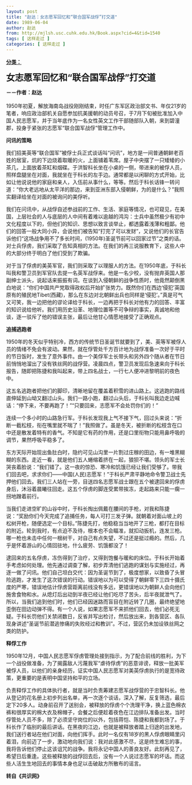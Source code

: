 ```yaml
---
layout: post
title: "赵达：女志愿军回忆和“联合国军战俘”打交道"
date: 1989-06-04
author: 赵达
from: http://mjlsh.usc.cuhk.edu.hk/Book.aspx?cid=4&tid=1540
tags: [ 这样走过 ]
categories: [ 这样走过 ]
---
```


<div style="margin: 15px 10px 10px 0px;">
 <div>
  <span id="ctl00_ContentPlaceHolder1_chapter1_SubjectLabel" style="font-weight:bold;text-decoration:underline;">
   分类：
  </span>
 </div>
 <p>
  <strong>
   <font size="5">
    女志愿军回忆和“联合国军战俘”打交道
   </font>
  </strong>
 </p>
 <p>
  <strong>
   －－作者：赵达
   <br/>
  </strong>
  <br/>
  1950年初夏，解放海南岛战役刚刚结束，时任广东军区政治部文书、年仅21岁的笔者，响应政治部机关自愿参加抗美援朝的动员号召，于7月下旬被批准加入中国人民志愿军，并于当年底作为一名女性英文工作干部随部队入朝，来到碧潼郡，投身于紧张的志愿军“联合国军战俘”管理工作中。
 </p>
 <p>
  <strong>
   问讯的策略
  </strong>
 </p>
 <p>
  我们招美英等“联合国军”被俘士兵正式谈话叫“问讯”，地方是一间普通朝鲜老百姓的居室，炕的下边烧着取暖的火，上面铺着苇席。屋子中央摆了一只矮矮的小茶几，上面放着茶缸和烟碟。于洪智科长坐在小桌的一侧，带进来的被俘人员，照样盘腿坐在对面，我就坐在于科长的左手边。通常都是以闲聊的方式开始，比如让他说说他的家庭和亲人，入伍前从事什么，等等。然后于科长话锋一转问道：“你大老远地从太平洋的那边，来到亚洲东部入侵朝鲜，为的是什么？”我照实翻译给坐在对面的被询问的美俘听。
 </p>
 <p>
  我们在问讯中，从战俘自述参战前的工作、生活、家庭等情况，也可窥见，在美国，上层社会的人与底层的人中间有着难以逾越的鸿沟：士兵中虽然极少有初中文化程度以下的，但他们的知识、思想以致言谈举止，都透露着浅薄和粗鄙。他们的回答一般大同小异，会说他们被告知“打完了可以发财”，又说他们的长官告诉他们“这场战争用不了多长时间，(1950年)圣诞节前可以回家过节”之类的话。对士兵俘虏，我们采取了告知真相的方法。在我们的再三说服教育下，这些人中的大部分终于明白了他们受到了欺骗。
 </p>
 <p>
  对于当了俘虏的美英军官，我们则采取了以理服人的方法。在1950年底，于科长叫我和警卫员到军官队去提一名英军战俘来。他是一名少校，没有抛弃英国人那副绅士派头，说起话来振振有词。在谈到入侵朝鲜的战争性质时，他竟然颠倒黑白地说：“你们中国共产党取得政权后开始扩张势力。既然你们在西边‘侵犯’英国原有的殖民地Tibet(西藏)，那么在东边对北朝鲜出兵也同样是‘侵犯’。”真是可气又可笑，我一边把他的谬论译给于科长，一边再把于科长对他有力的回答、丰富的知识说给他听。我们用历史沿革、地理位置等不可争辩的事实，真诚地和他谈，逐一驳斥了他的错误主张，最后让他甘心情愿地接受了正确观点。
 </p>
 <p>
  <strong>
   追捕逃跑者
  </strong>
 </p>
 <p>
  1950年的冬天似乎特别冷，西方的传统节日圣诞节就要到了，美、英等军被俘人员的情绪不免会有波动。果然，就在俘管处千方百计地为战俘准备一次好于平时的节日饭时，发生了意外事件。由一个美俘军士长带头和另外四个随从者在节日前悄悄地溜出了没有铁丝网的战俘营。凌晨四点，警卫员发现后急速来向于科长报告，随即把陈捷和我叫起来，带上四名战士，一行七人便冲进黎明前的夜色中。
 </p>
 <p>
  这五名逃跑者把他们的脚印，清晰地留在覆盖着积雪的进山路上。这逃跑的路线直伸延到山坳又翻过山头。我们一路小跑，翻过山头后，于科长叫我边走边喊话：“停下来，不要再跑了！”“只要回来，志愿军不会处罚你们的！”
 </p>
 <p>
  连续一个多小时的山路急行军。于科长发现我上气不接下气，回过头来说：“折断一截松枝，衔在嘴里就不喘了！”我照做了。虽是冬天，被折断的松枝含在口中还是散发着特有的香气。不知是它有药的作用，还是口里衔物只能用鼻呼吸的调节，果然呼吸平稳多了。
 </p>
 <p>
  东方天际开始现出鱼肚白时，隐约可见山沟里一片割过庄稼的田边，有一堆黑糊糊的东西。走近一看，就是他们五人蜷缩着挤在一起，狼狈不堪。领头的军士长哭丧着脸说：“我们错了。这一夜的惊恐、寒冷和饥饿已经让我们受够了。带我们回去吧，求求你们——中国(人民)志愿军！”于科长严肃平静地命令警卫战士先押他们回去。我们三人站在一旁，目送四名志愿军战士跟在五个被逮回来的俘虏身后，沐浴着晨曦往回走。这五个俘虏的脚连受累带挨冻，走起路来只能一瘸一拐地蹭着前行。
 </p>
 <p>
  当我们走进空旷的山谷中时，于科长掏出佩戴在腰间的手枪，对我和陈捷说：“奖励你们今天完成了追捕任务，每人可打三发子弹。就朝着对面山坡上的松树开枪，随便选定一个目标。”陈捷先打，他稳稳当当地开了三枪，都打在目标的附近。轮到我时，有点迫不及待，根本也不会瞄准，就扣动扳机，连发三枪。哪一枪也未击中任何一根树干，对自己有点失望，不过还是挺过瘾的。然后，几乎是怀着游山的心情回驻地，什么疲劳、饥饿都没了！
 </p>
 <p>
  逮回来的五名俘虏，冻伤得到了治疗，又得到饱餐与暖和的床位。于科长开始着手考虑如何处理。他先通过调查了解，初步弄清他们逃跑的谋划与实施经过，再逐一做了问讯。他们自己坦白交代：因为圣诞节到了，极度想家，以致昏了头冒险逃跑，才发生了这次错误的行动。错误地以为可以受得了朝鲜零下三四十摄氏度的严寒，错误地估计俘虏营距离前线没有多远，更错误地以为朝鲜人会向他们施舍食物和水。从熄灯后出动到半夜已经让他们吃尽了苦头，后半夜就泄气了。所以，当我们追到他们时，他们已经因迷路而盲目在附近转了几圈，最终绝望地歪倒在田边动弹不得。有一个人说，如果志愿军不来抓他们回去，他们必死无疑。于科长罚他们关禁闭数日，反省并写出检讨，然后放出来，到各营区、各队现身讲述“圣诞节前潜逃惨痛的失败经过和教训”。不过，营区仍未加设铁丝网之类的防护。
 </p>
 <p>
  <strong>
   释俘工作
  </strong>
 </p>
 <p>
  1950年12月，中国人民志愿军俘虏管理处接到指示，为了配合前线的胜利，为下一个战役做准备，为了揭露敌人污蔑我军“虐待俘虏”的恶意诽谤，释放一批美军被俘人员，以他们的亲身经历，证实中国人民志愿军对美英俘虏执行的是宽待政策，更重要的是表明中国坚持和平的立场。
 </p>
 <p>
  负责释俘工作的具体执行者，就是当时负责筹建志愿军战俘营的于忠智科长。他从登记的花名册上初步列出名单，再一次逐个谈话，深入了解，反复筛选，最后定下20多人。动身前召开了送别会，被释放的俘虏个个洗理干净，换上蓝色棉衣裤和很厚实的棉大衣及棉帽子，会餐之后便趁着夜色在江边排队准备出发。当时俘管处人员不多，除了必须坚守岗位的以外，包括蒋恺、陈捷和我都到场了。于科长作了临别的最后讲话。在黑夜的江边，也就是被释放者踏上归途的出发地，我们送行者站在他们对面，向他们挥手。此时一名仅有18岁的黑人俘虏眼睛里闪着泪，向前迈了一步，激动地向我们说：我对此感激不尽，这是终生难忘的事，我将告诉他们停止这该诅咒的战争。我将永记中国人的善良友好。此刻再见了，希望日后重逢。这些被释放的战俘回去后，没有一个人说过志愿军的坏话。而这些人活生生地回去的事情本身也足以击破敌方所散布的谣言。
  <br/>
 </p>
 <p>
  <strong>
   转自《共识网》
  </strong>
 </p>
</div>

